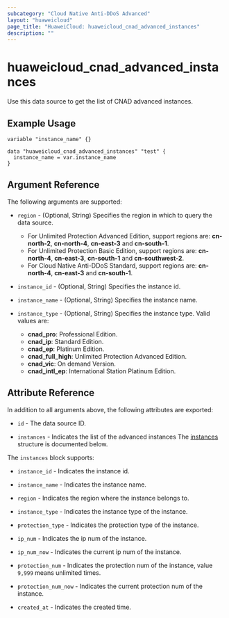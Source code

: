 ```yaml
---
subcategory: "Cloud Native Anti-DDoS Advanced"
layout: "huaweicloud"
page_title: "HuaweiCloud: huaweicloud_cnad_advanced_instances"
description: ""
---
```


# huaweicloud_cnad_advanced_instances

Use this data source to get the list of CNAD advanced instances.

## Example Usage

```hcl
variable "instance_name" {}

data "huaweicloud_cnad_advanced_instances" "test" {
  instance_name = var.instance_name
}
```

## Argument Reference

The following arguments are supported:

* `region` - (Optional, String) Specifies the region in which to query the data source.
  + For Unlimited Protection Advanced Edition, support regions are: **cn-north-2**, **cn-north-4**, **cn-east-3**
    and **cn-south-1**.
  + For Unlimited Protection Basic Edition, support regions are: **cn-north-4**, **cn-east-3**, **cn-south-1**
    and **cn-southwest-2**.
  + For Cloud Native Anti-DDoS Standard, support regions are: **cn-north-4**, **cn-east-3** and **cn-south-1**.

* `instance_id` - (Optional, String) Specifies the instance id.

* `instance_name` - (Optional, String) Specifies the instance name.

* `instance_type` - (Optional, String) Specifies the instance type. Valid values are:
  + **cnad_pro**: Professional Edition.
  + **cnad_ip**: Standard Edition.
  + **cnad_ep**: Platinum Edition.
  + **cnad_full_high**: Unlimited Protection Advanced Edition.
  + **cnad_vic**: On demand Version.
  + **cnad_intl_ep**: International Station Platinum Edition.

## Attribute Reference

In addition to all arguments above, the following attributes are exported:

* `id` - The data source ID.

* `instances` - Indicates the list of the advanced instances
  The [instances](#CNADAdvancedInstances_Instances) structure is documented below.

<a name="CNADAdvancedInstances_Instances"></a>
The `instances` block supports:

* `instance_id` - Indicates the instance id.

* `instance_name` - Indicates the instance name.

* `region` - Indicates the region where the instance belongs to.

* `instance_type` - Indicates the instance type of the instance.

* `protection_type` - Indicates the protection type of the instance.

* `ip_num` - Indicates the ip num of the instance.

* `ip_num_now` - Indicates the current ip num of the instance.

* `protection_num` - Indicates the protection num of the instance, value `9,999` means unlimited times.

* `protection_num_now` - Indicates the current protection num of the instance.

* `created_at` - Indicates the created time.
